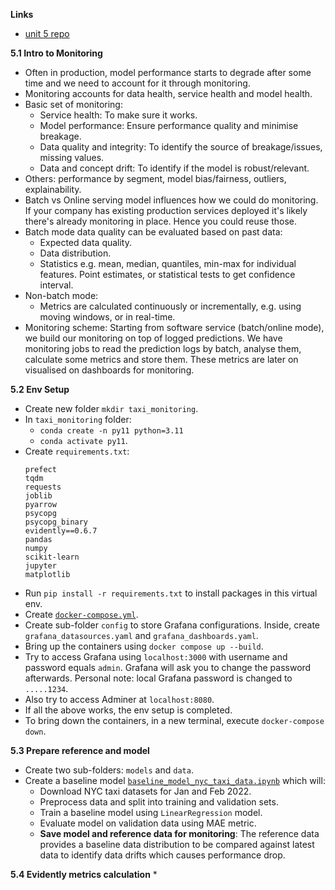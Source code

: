 **Links**
* [unit 5 repo]()

**5.1 Intro to Monitoring**
* Often in production, model performance starts to degrade after some time and we need to account for it through monitoring.
* Monitoring accounts for data health, service health and model health.
* Basic set of monitoring:
    * Service health: To make sure it works.
    * Model performance: Ensure performance quality and minimise breakage.
    * Data quality and integrity: To identify the source of breakage/issues, missing values.
    * Data and concept drift: To identify if the model is robust/relevant.
* Others: performance by segment, model bias/fairness, outliers, explainability.
* Batch vs Online serving model influences how we could do monitoring. If your company has existing production services deployed it's likely there's already monitoring in place. Hence you could reuse those.
* Batch mode data quality can be evaluated based on past data:
    * Expected data quality.
    * Data distribution.
    * Statistics e.g. mean, median, quantiles, min-max for individual features. Point estimates, or statistical tests to get confidence interval.
* Non-batch mode:
    * Metrics are calculated continuously or incrementally, e.g. using moving windows, or in real-time.
* Monitoring scheme: Starting from software service (batch/online mode), we build our monitoring on top of logged predictions. We have monitoring jobs to read the prediction logs by batch, analyse them, calculate some metrics and store them. These metrics are later on visualised on dashboards for monitoring.

**5.2 Env Setup**
* Create new folder `mkdir taxi_monitoring`.
* In `taxi_monitoring` folder:
    * `conda create -n py11 python=3.11`
    * `conda activate py11`.
* Create `requirements.txt`:
    ```
    prefect
    tqdm
    requests
    joblib
    pyarrow
    psycopg
    psycopg_binary
    evidently==0.6.7
    pandas
    numpy
    scikit-learn
    jupyter
    matplotlib
    ```
* Run `pip install -r requirements.txt` to install packages in this virtual env.
* Create [`docker-compose.yml`](https://github.com/viviensiu/mlops-zoomcamp/blob/main/5_model_monitoring/taxi_monitoring/docker-compose.yml).
* Create sub-folder `config` to store Grafana configurations. Inside, create `grafana_datasources.yaml` and `grafana_dashboards.yaml`.
* Bring up the containers using `docker compose up --build`.
* Try to access Grafana using `localhost:3000` with username and password equals `admin`. Grafana will ask you to change the password afterwards. Personal note: local Grafana password is changed to `.....1234`.
* Also try to access Adminer at `localhost:8080`.
* If all the above works, the env setup is completed.
* To bring down the containers, in a new terminal, execute `docker-compose down`.

**5.3 Prepare reference and model**
* Create two sub-folders: `models` and `data`.
* Create a baseline model [`baseline_model_nyc_taxi_data.ipynb`](https://github.com/viviensiu/mlops-zoomcamp/blob/main/5_model_monitoring/taxi_monitoring/baseline_model_nyc_taxi_data.ipynb) which will:
    * Download NYC taxi datasets for Jan and Feb 2022.
    * Preprocess data and split into training and validation sets.
    * Train a baseline model using `LinearRegression` model.
    * Evaluate model on validation data using MAE metric.
    * **Save model and reference data for monitoring**: The reference data provides a baseline data distribution to be compared against latest data to identify data drifts which causes performance drop.

**5.4 Evidently metrics calculation**
* 
